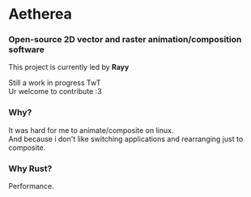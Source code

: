 # Aetherea
### Open-source 2D vector and raster animation/composition software
This project is currently led by **Rayy**

Still a work in progress TwT </br>
Ur welcome to contribute :3

### **Why?**
It was hard for me to animate/composite on linux. </br>
And because i don't like switching applications and rearranging just to composite.

### **Why Rust?**
Performance.
